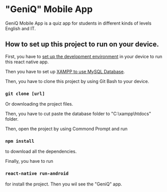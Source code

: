 # "GeniQ" Mobile App
GeniQ Mobile App is a quiz app for students in different kinds of levels English and IT. 

## How to set up this project to run on your device.
First, you have to [set up the development environment](https://reactnative.dev/docs/environment-setup) in your device to run this react native app.

Then you have to set up [XAMPP to use MySQL Database](https://www.javatpoint.com/creating-mysql-database-with-xampp).

Then, you have to clone this project by using Git Bash to your device. 
### `git clone [url]`

Or downloading the project files.

Then, you have to cut paste the database folder to "C:\xampp\htdocs" folder.

Then, open the project by using Commond Prompt and run
### `npm install` 
to download all the dependencies.

Finally, you have to run 
### `react-native run-android`
for install the project. Then you wil see the "GeniQ" app.
